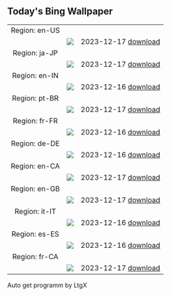 ## Today's Bing Wallpaper
|      |      |      |
| :----: | :----: | :----: |
|Region: en-US
||![](https://www.bing.com/th?id=OHR.GrandPlaceXmas_EN-US8451269457_UHD.jpg&pid=hp&w=1152&h=648&rs=1&c=4)|2023-12-17 [download](https://www.bing.com/th?id=OHR.GrandPlaceXmas_EN-US8451269457_UHD.jpg)|
|Region: ja-JP
||![](https://www.bing.com/th?id=OHR.WinterWaxwings_JA-JP9441530604_UHD.jpg&pid=hp&w=1152&h=648&rs=1&c=4)|2023-12-17 [download](https://www.bing.com/th?id=OHR.WinterWaxwings_JA-JP9441530604_UHD.jpg)|
|Region: en-IN
||![](https://www.bing.com/th?id=OHR.GrandPlaceXmas_EN-IN1825701636_UHD.jpg&pid=hp&w=1152&h=648&rs=1&c=4)|2023-12-16 [download](https://www.bing.com/th?id=OHR.GrandPlaceXmas_EN-IN1825701636_UHD.jpg)|
|Region: pt-BR
||![](https://www.bing.com/th?id=OHR.GrandPlaceXmas_PT-BR7345216772_UHD.jpg&pid=hp&w=1152&h=648&rs=1&c=4)|2023-12-17 [download](https://www.bing.com/th?id=OHR.GrandPlaceXmas_PT-BR7345216772_UHD.jpg)|
|Region: fr-FR
||![](https://www.bing.com/th?id=OHR.GrandPlaceXmas_FR-FR1582369462_UHD.jpg&pid=hp&w=1152&h=648&rs=1&c=4)|2023-12-16 [download](https://www.bing.com/th?id=OHR.GrandPlaceXmas_FR-FR1582369462_UHD.jpg)|
|Region: de-DE
||![](https://www.bing.com/th?id=OHR.FestivelyIlluminated_DE-DE8371347371_UHD.jpg&pid=hp&w=1152&h=648&rs=1&c=4)|2023-12-16 [download](https://www.bing.com/th?id=OHR.FestivelyIlluminated_DE-DE8371347371_UHD.jpg)|
|Region: en-CA
||![](https://www.bing.com/th?id=OHR.GrandPlaceXmas_EN-CA4794374028_UHD.jpg&pid=hp&w=1152&h=648&rs=1&c=4)|2023-12-17 [download](https://www.bing.com/th?id=OHR.GrandPlaceXmas_EN-CA4794374028_UHD.jpg)|
|Region: en-GB
||![](https://www.bing.com/th?id=OHR.GrandPlaceXmas_EN-GB3702031642_UHD.jpg&pid=hp&w=1152&h=648&rs=1&c=4)|2023-12-17 [download](https://www.bing.com/th?id=OHR.GrandPlaceXmas_EN-GB3702031642_UHD.jpg)|
|Region: it-IT
||![](https://www.bing.com/th?id=OHR.GrandPlaceXmas_IT-IT8072178284_UHD.jpg&pid=hp&w=1152&h=648&rs=1&c=4)|2023-12-16 [download](https://www.bing.com/th?id=OHR.GrandPlaceXmas_IT-IT8072178284_UHD.jpg)|
|Region: es-ES
||![](https://www.bing.com/th?id=OHR.GrandPlaceXmas_ES-ES2402911083_UHD.jpg&pid=hp&w=1152&h=648&rs=1&c=4)|2023-12-16 [download](https://www.bing.com/th?id=OHR.GrandPlaceXmas_ES-ES2402911083_UHD.jpg)|
|Region: fr-CA
||![](https://www.bing.com/th?id=OHR.GrandPlaceXmas_FR-CA6100089526_UHD.jpg&pid=hp&w=1152&h=648&rs=1&c=4)|2023-12-17 [download](https://www.bing.com/th?id=OHR.GrandPlaceXmas_FR-CA6100089526_UHD.jpg)|

Auto get programm by LtgX
